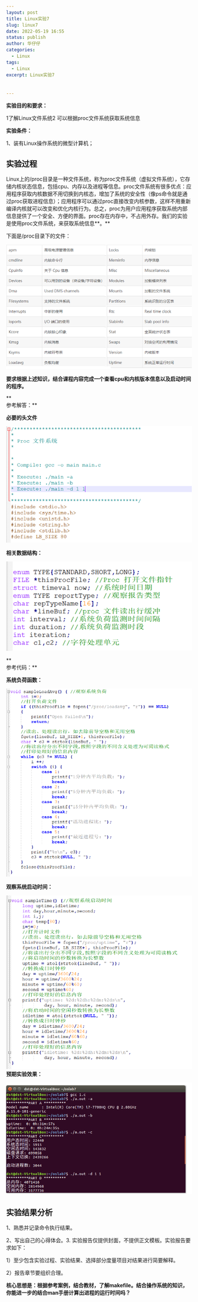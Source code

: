```yaml
---
layout: post
title: Linux实验7
slug: linux7
date: 2022-05-19 16:55
status: publish
author: 华仔仔
categories: 
  - Linux
tags: 
  - Linux
excerpt: Linux实验7


---
```




**实验目的和要求：**

1了解Linux文件系统2 可以根据proc文件系统获取系统信息

**实验条件：**

1、装有Linux操作系统的微型计算机；

## 实验过程

Linux上的/proc目录是一种文件系统，称为proc文件系统（虚拟文件系统），它存储内核状态信息，包括cpu、内存以及进程等信息。proc文件系统有很多优点：应用程序获取内核数据不用切换到内核态，增加了系统的安全性（像ps命令就是通过proc获取进程信息）；应用程序可以通过proc直接改变内核参数，这样不用重新编译内核就可以改变和优化内核行为。总之，proc为用户应用程序获取系统内部信息提供了一个安全、方便的界面。proc存在内存中，不占用外存。我们的实验是使用proc文件系统，来获取系统信息**。**

下面是/proc目录下的文件：

![](images/e6fd3531e42dc69feca833abe883f079.png)

**要求根据上述知识，结合课程内容完成一个查看cpu和内核版本信息以及启动时间的程序。**

**  
参考解答：**

**必要的头文件**

![](images/e41f32c3b67ee1d2ac4cb2939bcb0591.png)

**相关数据结构：**

![](images/2cd0dcb0770fef09d5e7e07a5b7658bc.png)

**  
参考代码：**

**系统负荷函数：**

![](images/1243d1c5ea3d48a54f520191212df50c.png)

**观察系统启动时间：**

![](images/52f3c52d2ab73e57ae30b7a4adb513e7.png)**预期实验效果：**

![](images/8812f164dbf6f223a14472238b3e401e.png)

## 实验结果分析

1、熟悉并记录命令执行结果。

2、写出自己的心得体会。3. 实验报告仅提供封面，不提供正文模板。实验报告要求如下：

1）至少包含实验过程、实验结果、选择部分度量项目对结果进行简要解释。

2）报告章节要组织合理。

**核心思想是：根据参考案例，结合教材，了解makefile。结合操作系统的知识，你能进一步的结合man手册计算出进程的运行时间吗？**

